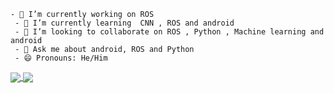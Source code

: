     - 🔭 I’m currently working on ROS
     - 🌱 I’m currently learning  CNN , ROS and android
     - 👯 I’m looking to collaborate on ROS , Python , Machine learning and android
     - 💬 Ask me about android, ROS and Python 
     - 😄 Pronouns: He/Him
     
<a href="https://github.com/anuraghazra/github-readme-stats">
  <img align="center" src="https://github-readme-stats.vercel.app/api?username=Nageshbansal&show_icons=true&theme=dark" />
</a>
<a href="https://github.com/anuraghazra/github-readme-stats">
  <img align="center" src="https://github-readme-stats.vercel.app/api/top-langs/?username=Nageshbansal&layout=compact&theme=dark&count=10" />
</a>
<!-- <div class="flex" style="display:flex;flex-direction:row">
 <div class="flex-child"> -->
     
 
       
  <!--
  </div>
   <div class="flex-child">
      <img src="https://media.giphy.com/media/M9gbBd9nbDrOTu1Mqx/giphy.gif"  height="300px" width="300px"/>
   </div>
 </div>
 -->
   

